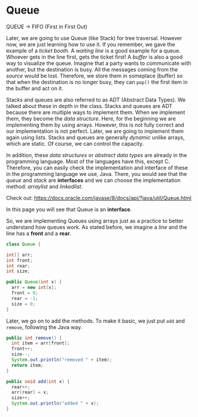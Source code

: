 # Queue


QUEUE -> FIFO (First in First Out)

Later, we are going to use Queue (like Stack) for tree traversal. However now, we are just learning how to use it. 
If you remember, we gave the example of a *ticket booth*. A *waiting line* is a good example for a queue. Whoever gets in the line first, gets the ticket first! A *buffer* is also a good way to visualize the queue. Imagine that a party wants to communicate with another, but the destination is busy. All the messages coming from the *source* would be lost. Therefore, we store them in someplace (buffer) so that when the destination is no longer busy, they can `pop()` the first item in the buffer and act on it.

Stacks and queues are also referred to as ADT (Abstract Data Types). We talked about these in depth in the class. Stacks and queues are ADT because there are multiple ways to implement them. When we implement them, they become the *data structure*. Here, for the beginning we are implementing them by using arrays. However, this is not fully correct and our implementation is not perfect. Later, we are going to implement them again using lists. Stacks and queues are generally *dynamic* unlike arrays, which are static. Of course, we can control the capacity.

In addition, these *data structures* or *abstract data types* are already in the programming language. Most of the languages have this, except C. Therefore, you can easily check the implementation and interface of these in the programming language we use, Java. There, you would see that the *queue* and *stack* are **interfaces** and we can choose the implementation method: *arraylist* and *linkedlist*.

Check out: https://docs.oracle.com/javase/8/docs/api/?java/util/Queue.html

In this page you will see that Queue is an **interface**. 

So, we are implementing Queues using arrays just as a practice to better understand how queues work. As stated before, we imagine a *line* and the line has a **front** and a **rear**.

```java
class Queue {

int[] arr;
int front;
int rear;
int size;

public Queue(int x) {
  arr = new int[x];
  front = 0;
  rear = -1;
  size = 0;
}
```

Later, we go on to add the methods. To make it basic, we just put `add` and `remove`, following the Java way.

```java
public int remove() {
  int item = arr[front];
  front++;
  size--;
  System.out.println("removed " + item);
  return item;
}

public void add(int x) {
  rear++;
  arr[rear] = x;
  size++;
  System.out.println("added " + x);
}
```
